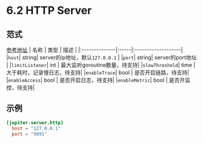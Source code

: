 # 6.2 HTTP Server

## 范式
[参考地址](https://github.com/douyu/jupiter/tree/master/server/xecho/config.go)
|  名称 | 类型 | 描述 |
|:--------------|:-----|:-------------------|
|`host`| string| server的ip地址，默认``127.0.0.1`` |
|`port`| string| server的port地址 |
|`limitListener`| int | 最大监听goroutine数量，待支持|
|`slowThreshold`| time | 大于耗时，记录慢日志，待支持|
|`enableTrace`| bool | 是否开启链路，待支持|
|`enableAccess`| bool | 是否开启日志，待支持|
|`enableMetric`| bool | 是否开监控，待支持|


## 示例
```toml
[jupiter.server.http]
  host = "127.0.0.1"
  port = "9091"
```
